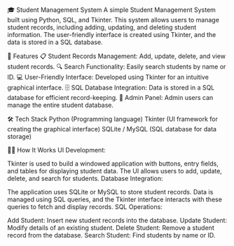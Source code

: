 🎓 Student Management System
A simple Student Management System built using Python, SQL, and Tkinter. This system allows users to manage student records, including adding, updating, and deleting student information. The user-friendly interface is created using Tkinter, and the data is stored in a SQL database.

🚀 Features
📋 Student Records Management: Add, update, delete, and view student records.
🔍 Search Functionality: Easily search students by name or ID.
💻 User-Friendly Interface: Developed using Tkinter for an intuitive graphical interface.
🗄️ SQL Database Integration: Data is stored in a SQL database for efficient record-keeping.
🔑 Admin Panel: Admin users can manage the entire student database.

🛠️ Tech Stack
Python (Programming language)
Tkinter (UI framework for creating the graphical interface)
SQLite / MySQL (SQL database for data storage)


🧑‍🏫 How It Works
UI Development:

Tkinter is used to build a windowed application with buttons, entry fields, and tables for displaying student data.
The UI allows users to add, update, delete, and search for students.
Database Integration:

The application uses SQLite or MySQL to store student records.
Data is managed using SQL queries, and the Tkinter interface interacts with these queries to fetch and display records.
SQL Operations:

Add Student: Insert new student records into the database.
Update Student: Modify details of an existing student.
Delete Student: Remove a student record from the database.
Search Student: Find students by name or ID.






